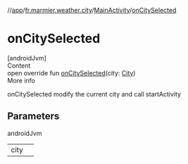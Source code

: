 //[app](../../../index.md)/[fr.marmier.weather.city](../index.md)/[MainActivity](index.md)/[onCitySelected](on-city-selected.md)



# onCitySelected  
[androidJvm]  
Content  
open override fun [onCitySelected](on-city-selected.md)(city: [City](../-city/index.md))  
More info  


onCitySelected modify the current city and call startActivity



## Parameters  
  
androidJvm  
  
| | |
|---|---|
| <a name="fr.marmier.weather.city/MainActivity/onCitySelected/#fr.marmier.weather.city.City/PointingToDeclaration/"></a>city| <a name="fr.marmier.weather.city/MainActivity/onCitySelected/#fr.marmier.weather.city.City/PointingToDeclaration/"></a>|
  
  



